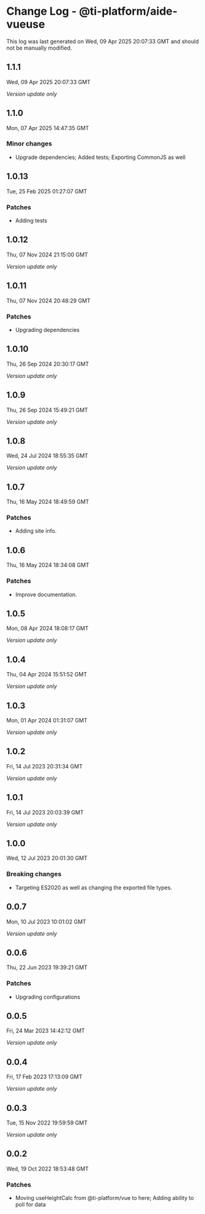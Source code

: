 # Change Log - @ti-platform/aide-vueuse

This log was last generated on Wed, 09 Apr 2025 20:07:33 GMT and should not be manually modified.

## 1.1.1
Wed, 09 Apr 2025 20:07:33 GMT

_Version update only_

## 1.1.0
Mon, 07 Apr 2025 14:47:35 GMT

### Minor changes

- Upgrade dependencies; Added tests; Exporting CommonJS as well

## 1.0.13
Tue, 25 Feb 2025 01:27:07 GMT

### Patches

- Adding tests

## 1.0.12
Thu, 07 Nov 2024 21:15:00 GMT

_Version update only_

## 1.0.11
Thu, 07 Nov 2024 20:48:29 GMT

### Patches

- Upgrading dependencies

## 1.0.10
Thu, 26 Sep 2024 20:30:17 GMT

_Version update only_

## 1.0.9
Thu, 26 Sep 2024 15:49:21 GMT

_Version update only_

## 1.0.8
Wed, 24 Jul 2024 18:55:35 GMT

_Version update only_

## 1.0.7
Thu, 16 May 2024 18:49:59 GMT

### Patches

- Adding site info.

## 1.0.6
Thu, 16 May 2024 18:34:08 GMT

### Patches

- Improve documentation.

## 1.0.5
Mon, 08 Apr 2024 18:08:17 GMT

_Version update only_

## 1.0.4
Thu, 04 Apr 2024 15:51:52 GMT

_Version update only_

## 1.0.3
Mon, 01 Apr 2024 01:31:07 GMT

_Version update only_

## 1.0.2
Fri, 14 Jul 2023 20:31:34 GMT

_Version update only_

## 1.0.1
Fri, 14 Jul 2023 20:03:39 GMT

_Version update only_

## 1.0.0
Wed, 12 Jul 2023 20:01:30 GMT

### Breaking changes

- Targeting ES2020 as well as changing the exported file types.

## 0.0.7
Mon, 10 Jul 2023 10:01:02 GMT

_Version update only_

## 0.0.6
Thu, 22 Jun 2023 19:39:21 GMT

### Patches

- Upgrading configurations

## 0.0.5
Fri, 24 Mar 2023 14:42:12 GMT

_Version update only_

## 0.0.4
Fri, 17 Feb 2023 17:13:09 GMT

_Version update only_

## 0.0.3
Tue, 15 Nov 2022 19:59:59 GMT

_Version update only_

## 0.0.2
Wed, 19 Oct 2022 18:53:48 GMT

### Patches

- Moving useHeightCalc from @ti-platform/vue to here; Adding ability to poll for data

